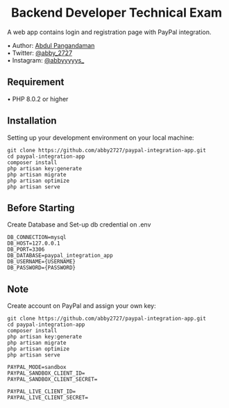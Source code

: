 <h1 align="center">Backend Developer Technical Exam</h1>

<p align="justify">A web app contains login and registration page with PayPal integration.</p>
•   Author: <a href="https://abby2727.github.io/my-portfolio/"> Abdul Pangandaman </a> <br>
•   Twitter: <a href="https://twitter.com/abby_2727"> @abby_2727 </a> <br>
•   Instagram: <a href="https://www.instagram.com/abbyyyyys_/"> @abbyyyyys_ </a> <br>

## Requirement
•   PHP 8.0.2 or higher

## Installation
Setting up your development environment on your local machine:
```
git clone https://github.com/abby2727/paypal-integration-app.git
cd paypal-integration-app
composer install
php artisan key:generate
php artisan migrate
php artisan optimize
php artisan serve
```
## Before Starting

Create Database and Set-up db credential on .env
```
DB_CONNECTION=mysql
DB_HOST=127.0.0.1
DB_PORT=3306
DB_DATABASE=paypal_integration_app
DB_USERNAME={USERNAME}
DB_PASSWORD={PASSWORD}
```

## Note
Create account on PayPal and assign your own key:
```
git clone https://github.com/abby2727/paypal-integration-app.git
cd paypal-integration-app
composer install
php artisan key:generate
php artisan migrate
php artisan optimize
php artisan serve
```

```
PAYPAL_MODE=sandbox
PAYPAL_SANDBOX_CLIENT_ID=
PAYPAL_SANDBOX_CLIENT_SECRET=

PAYPAL_LIVE_CLIENT_ID=
PAYPAL_LIVE_CLIENT_SECRET=
```
